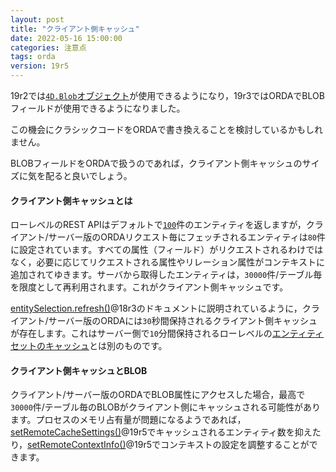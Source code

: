 ```yaml
---
layout: post
title: "クライアント側キャッシュ"
date: 2022-05-16 15:00:00
categories: 注意点
tags: orda
version: 19r5
---
```


19r2では[`4D.Blob`オブジェクト](https://blog.4d.com/create-a-blob-attribute-in-an-object/)が使用できるようになり，19r3ではORDAでBLOBフィールドが使用できるようになりました。

この機会にクラシックコードをORDAで書き換えることを検討しているかもしれません。

BLOBフィールドをORDAで扱うのであれば，クライアント側キャッシュのサイズに気を配ると良いでしょう。

#### クライアント側キャッシュとは

ローレベルのREST APIはデフォルトで[`100`](https://developer.4d.com/docs/19/ja/REST/top_$limit.html)件のエンティティを返しますが，クライアント/サーバー版のORDAリクエスト毎にフェッチされるエンティティは`80`件に設定されています。すべての属性（フィールド）がリクエストされるわけではなく，必要に応じてリクエストされる属性やリレーション属性がコンテキストに追加されてゆきます。サーバから取得したエンティティは，`30000`件/テーブル毎を限度として再利用されます。これがクライアント側キャッシュです。

[entitySelection.refresh()](https://developer.4d.com/docs/19/ja/API/EntitySelectionClass.html#refresh)@18r3のドキュメントに説明されているように，クライアント/サーバー版のORDAには`30`秒間保持されるクライアント側キャッシュが存在します。これはサーバー側で`10`分間保持されるローレベルの[エンティティセットのキャッシュ](https://developer.4d.com/docs/19/ja/REST/manData.html)とは別のものです。

#### クライアント側キャッシュとBLOB

クライアント/サーバー版のORDAでBLOB属性にアクセスした場合，最高で`30000`件/テーブル毎のBLOBがクライアント側にキャッシュされる可能性があります。プロセスのメモリ占有量が問題になるようであれば，[setRemoteCacheSettings()](https://developer.4d.com/docs/ja/API/DataClassClass.html#setremotecachesettings)@19r5でキャッシュされるエンティティ数を抑えたり，[setRemoteContextInfo()](https://developer.4d.com/docs/ja/API/DataStoreClass.html#setremotecontextinfo)@19r5でコンテキストの設定を調整することができます。
